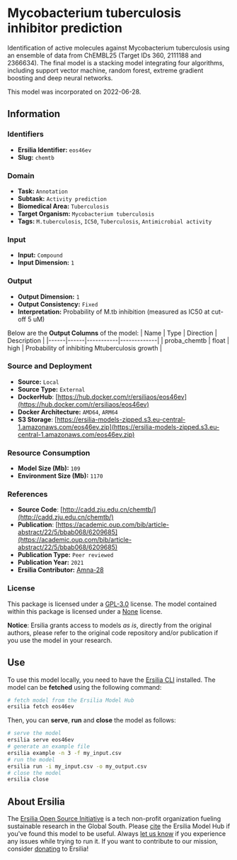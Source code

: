 # Mycobacterium tuberculosis inhibitor prediction

Identification of active molecules against Mycobacterium tuberculosis using an ensemble of data from ChEMBL25 (Target IDs 360, 2111188 and 2366634). The final model is a stacking model integrating four algorithms, including support vector machine, random forest, extreme gradient boosting and deep neural networks.

This model was incorporated on 2022-06-28.

## Information
### Identifiers
- **Ersilia Identifier:** `eos46ev`
- **Slug:** `chemtb`

### Domain
- **Task:** `Annotation`
- **Subtask:** `Activity prediction`
- **Biomedical Area:** `Tuberculosis`
- **Target Organism:** `Mycobacterium tuberculosis`
- **Tags:** `M.tuberculosis`, `IC50`, `Tuberculosis`, `Antimicrobial activity`

### Input
- **Input:** `Compound`
- **Input Dimension:** `1`

### Output
- **Output Dimension:** `1`
- **Output Consistency:** `Fixed`
- **Interpretation:** Probability of M.tb inhibition (measured as IC50 at cut-off 5 uM)

Below are the **Output Columns** of the model:
| Name | Type | Direction | Description |
|------|------|-----------|-------------|
| proba_chemtb | float | high | Probability of inhibiting Mtuberculosis growth |


### Source and Deployment
- **Source:** `Local`
- **Source Type:** `External`
- **DockerHub**: [https://hub.docker.com/r/ersiliaos/eos46ev](https://hub.docker.com/r/ersiliaos/eos46ev)
- **Docker Architecture:** `AMD64`, `ARM64`
- **S3 Storage**: [https://ersilia-models-zipped.s3.eu-central-1.amazonaws.com/eos46ev.zip](https://ersilia-models-zipped.s3.eu-central-1.amazonaws.com/eos46ev.zip)

### Resource Consumption
- **Model Size (Mb):** `109`
- **Environment Size (Mb):** `1170`


### References
- **Source Code**: [http://cadd.zju.edu.cn/chemtb/](http://cadd.zju.edu.cn/chemtb/)
- **Publication**: [https://academic.oup.com/bib/article-abstract/22/5/bbab068/6209685](https://academic.oup.com/bib/article-abstract/22/5/bbab068/6209685)
- **Publication Type:** `Peer reviewed`
- **Publication Year:** `2021`
- **Ersilia Contributor:** [Amna-28](https://github.com/Amna-28)

### License
This package is licensed under a [GPL-3.0](https://github.com/ersilia-os/ersilia/blob/master/LICENSE) license. The model contained within this package is licensed under a [None](LICENSE) license.

**Notice**: Ersilia grants access to models _as is_, directly from the original authors, please refer to the original code repository and/or publication if you use the model in your research.


## Use
To use this model locally, you need to have the [Ersilia CLI](https://github.com/ersilia-os/ersilia) installed.
The model can be **fetched** using the following command:
```bash
# fetch model from the Ersilia Model Hub
ersilia fetch eos46ev
```
Then, you can **serve**, **run** and **close** the model as follows:
```bash
# serve the model
ersilia serve eos46ev
# generate an example file
ersilia example -n 3 -f my_input.csv
# run the model
ersilia run -i my_input.csv -o my_output.csv
# close the model
ersilia close
```

## About Ersilia
The [Ersilia Open Source Initiative](https://ersilia.io) is a tech non-profit organization fueling sustainable research in the Global South.
Please [cite](https://github.com/ersilia-os/ersilia/blob/master/CITATION.cff) the Ersilia Model Hub if you've found this model to be useful. Always [let us know](https://github.com/ersilia-os/ersilia/issues) if you experience any issues while trying to run it.
If you want to contribute to our mission, consider [donating](https://www.ersilia.io/donate) to Ersilia!
